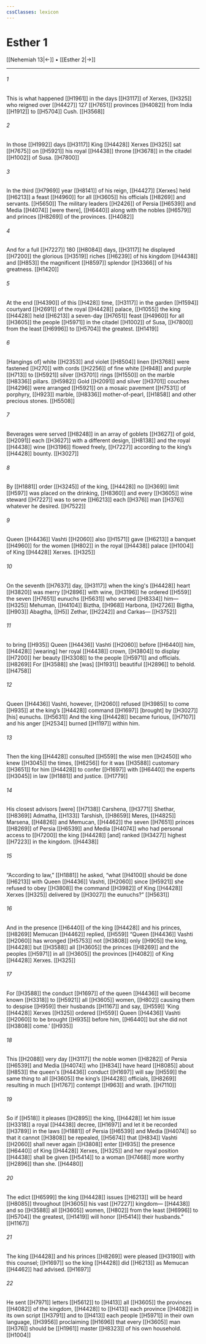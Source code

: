 ```yaml
---
cssClasses: lexicon
---
```


# Esther 1

[[Nehemiah 13|←]] • [[Esther 2|→]]

---

###### 1
This is what happened [[H1961]] in the days [[H3117]] of Xerxes, [[H325]] who reigned over [[H4427]] 127 [[H7651]] provinces [[H4082]] from India [[H1912]] to [[H5704]] Cush. [[H3568]]

###### 2
In those [[H1992]] days [[H3117]] King [[H4428]] Xerxes [[H325]] sat [[H7675]] on [[H5921]] his royal [[H4438]] throne [[H3678]] in the citadel [[H1002]] of Susa. [[H7800]]

###### 3
In the third [[H7969]] year [[H8141]] of his reign, [[H4427]] [Xerxes] held [[H6213]] a feast [[H4960]] for all [[H3605]] his officials [[H8269]] and servants. [[H5650]] The military leaders [[H2426]] of Persia [[H6539]] and Media [[H4074]] [were there], [[H6440]] along with the nobles [[H6579]] and princes [[H8269]] of the provinces. [[H4082]]

###### 4
And for a full [[H7227]] 180 [[H8084]] days, [[H3117]] he displayed [[H7200]] the glorious [[H3519]] riches [[H6239]] of his kingdom [[H4438]] and [[H853]] the magnificent [[H8597]] splendor [[H3366]] of his greatness. [[H1420]]

###### 5
At the end [[H4390]] of this [[H428]] time, [[H3117]] in the garden [[H1594]] courtyard [[H2691]] of the royal [[H4428]] palace, [[H1055]] the king [[H4428]] held [[H6213]] a seven-day [[H7651]] feast [[H4960]] for all [[H3605]] the people [[H5971]] in the citadel [[H1002]] of Susa, [[H7800]] from the least [[H6996]] to [[H5704]] the greatest. [[H1419]]

###### 6
[Hangings of] white [[H2353]] and violet [[H8504]] linen [[H3768]] were fastened [[H270]] with cords [[H2256]] of fine white [[H948]] and purple [[H713]] to [[H5921]] silver [[H3701]] rings [[H1550]] on the marble [[H8336]] pillars. [[H5982]] Gold [[H2091]] and silver [[H3701]] couches [[H4296]] were arranged [[H5921]] on a mosaic pavement [[H7531]] of porphyry, [[H923]] marble, [[H8336]] mother-of-pearl, [[H1858]] and other precious stones. [[H5508]]

###### 7
Beverages were served [[H8248]] in an array of goblets [[H3627]] of gold, [[H2091]] each [[H3627]] with a different design, [[H8138]] and the royal [[H4438]] wine [[H3196]] flowed freely, [[H7227]] according to the king’s [[H4428]] bounty. [[H3027]]

###### 8
By [[H1881]] order [[H3245]] of the king, [[H4428]] no [[H369]] limit [[H597]] was placed on the drinking, [[H8360]] and every [[H3605]] wine steward [[H7227]] was to serve [[H6213]] each [[H376]] man [[H376]] whatever he desired. [[H7522]]

###### 9
Queen [[H4436]] Vashti [[H2060]] also [[H1571]] gave [[H6213]] a banquet [[H4960]] for the women [[H802]] in the royal [[H4438]] palace [[H1004]] of King [[H4428]] Xerxes. [[H325]]

###### 10
On the seventh [[H7637]] day, [[H3117]] when the king's [[H4428]] heart [[H3820]] was merry [[H2896]] with wine, [[H3196]] he ordered [[H559]] the seven [[H7651]] eunuchs [[H5631]] who served [[H8334]] him— [[H325]] Mehuman, [[H4104]] Biztha, [[H968]] Harbona, [[H2726]] Bigtha, [[H903]] Abagtha, [[H5]] Zethar, [[H2242]] and Carkas— [[H3752]]

###### 11
to bring [[H935]] Queen [[H4436]] Vashti [[H2060]] before [[H6440]] him, [[H4428]] [wearing] her royal [[H4438]] crown, [[H3804]] to display [[H7200]] her beauty [[H3308]] to the people [[H5971]] and officials. [[H8269]] For [[H3588]] she [was] [[H1931]] beautiful [[H2896]] to behold. [[H4758]]

###### 12
Queen [[H4436]] Vashti, however, [[H2060]] refused [[H3985]] to come [[H935]] at the king’s [[H4428]] command [[H1697]] [brought] by [[H3027]] [his] eunuchs. [[H5631]] And the king [[H4428]] became furious, [[H7107]] and his anger [[H2534]] burned [[H1197]] within him. 

###### 13
Then the king [[H4428]] consulted [[H559]] the wise men [[H2450]] who knew [[H3045]] the times, [[H6256]] for it was [[H3588]] customary [[H3651]] for him [[H4428]] to confer [[H1697]] with [[H6440]] the experts [[H3045]] in law [[H1881]] and justice. [[H1779]]

###### 14
His closest advisors [were] [[H7138]] Carshena, [[H3771]] Shethar, [[H8369]] Admatha, [[H133]] Tarshish, [[H8659]] Meres, [[H4825]] Marsena, [[H4826]] and Memucan, [[H4462]] the seven [[H7651]] princes [[H8269]] of Persia [[H6539]] and Media [[H4074]] who had personal access to [[H7200]] the king [[H4428]] [and] ranked [[H3427]] highest [[H7223]] in the kingdom. [[H4438]]

###### 15
“According to law,” [[H1881]] he asked, “what [[H4100]] should be done [[H6213]] with Queen [[H4436]] Vashti, [[H2060]] since [[H5921]] she refused to obey [[H3808]] the command [[H3982]] of King [[H4428]] Xerxes [[H325]] delivered by [[H3027]] the eunuchs?” [[H5631]]

###### 16
And in the presence [[H6440]] of the king [[H4428]] and his princes, [[H8269]] Memucan [[H4462]] replied, [[H559]] “Queen [[H4436]] Vashti [[H2060]] has wronged [[H5753]] not [[H3808]] only [[H905]] the king, [[H4428]] but [[H3588]] all [[H3605]] the princes [[H8269]] and the peoples [[H5971]] in all [[H3605]] the provinces [[H4082]] of King [[H4428]] Xerxes. [[H325]]

###### 17
For [[H3588]] the conduct [[H1697]] of the queen [[H4436]] will become known [[H3318]] to [[H5921]] all [[H3605]] women, [[H802]] causing them to despise [[H959]] their husbands [[H1167]] and say, [[H559]] ‘King [[H4428]] Xerxes [[H325]] ordered [[H559]] Queen [[H4436]] Vashti [[H2060]] to be brought [[H935]] before him, [[H6440]] but she did not [[H3808]] come.’ [[H935]]

###### 18
This [[H2088]] very day [[H3117]] the noble women [[H8282]] of Persia [[H6539]] and Media [[H4074]] who [[H834]] have heard [[H8085]] about [[H853]] the queen's [[H4436]] conduct [[H1697]] will say [[H559]] the same thing to all [[H3605]] the king’s [[H4428]] officials, [[H8269]] resulting in much [[H1767]] contempt [[H963]] and wrath. [[H7110]]

###### 19
So if [[H518]] it pleases [[H2895]] the king, [[H4428]] let him issue [[H3318]] a royal [[H4438]] decree, [[H1697]] and let it be recorded [[H3789]] in the laws [[H1881]] of Persia [[H6539]] and Media [[H4074]] so that it cannot [[H3808]] be repealed, [[H5674]] that [[H834]] Vashti [[H2060]] shall never again [[H3808]] enter [[H935]] the presence [[H6440]] of King [[H4428]] Xerxes, [[H325]] and her royal position [[H4438]] shall be given [[H5414]] to a woman [[H7468]] more worthy [[H2896]] than she. [[H4480]]

###### 20
The edict [[H6599]] the king [[H4428]] issues [[H6213]] will be heard [[H8085]] throughout [[H3605]] his vast [[H7227]] kingdom— [[H4438]] and so [[H3588]] all [[H3605]] women, [[H802]] from the least [[H6996]] to [[H5704]] the greatest, [[H1419]] will honor [[H5414]] their husbands.” [[H1167]]

###### 21
The king [[H4428]] and his princes [[H8269]] were pleased [[H3190]] with this counsel; [[H1697]] so the king [[H4428]] did [[H6213]] as Memucan [[H4462]] had advised. [[H1697]]

###### 22
He sent [[H7971]] letters [[H5612]] to [[H413]] all [[H3605]] the provinces [[H4082]] of the kingdom, [[H4428]] to [[H413]] each province [[H4082]] in its own script [[H3791]] and to [[H413]] each people [[H5971]] in their own language, [[H3956]] proclaiming [[H1696]] that every [[H3605]] man [[H376]] should be [[H1961]] master [[H8323]] of his own household. [[H1004]]


